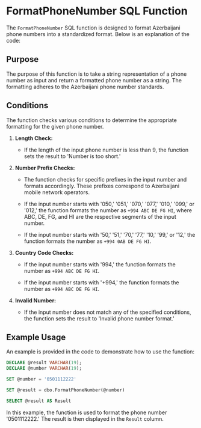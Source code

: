 # FormatPhoneNumber SQL Function

The `FormatPhoneNumber` SQL function is designed to format Azerbaijani phone numbers into a standardized format. Below is an explanation of the code:

## Purpose
The purpose of this function is to take a string representation of a phone number as input and return a formatted phone number as a string. The formatting adheres to the Azerbaijani phone number standards.

## Conditions
The function checks various conditions to determine the appropriate formatting for the given phone number.

1. **Length Check:**
   - If the length of the input phone number is less than 9, the function sets the result to 'Number is too short.'

2. **Number Prefix Checks:**
   - The function checks for specific prefixes in the input number and formats accordingly. These prefixes correspond to Azerbaijani mobile network operators.

   - If the input number starts with '050,' '051,' '070,' '077,' '010,' '099,' or '012,' the function formats the number as `+994 ABC DE FG HI`, where ABC, DE, FG, and HI are the respective segments of the input number.

   - If the input number starts with '50,' '51,' '70,' '77,' '10,' '99,' or '12,' the function formats the number as `+994 0AB DE FG HI`.

3. **Country Code Checks:**
   - If the input number starts with '994,' the function formats the number as `+994 ABC DE FG HI`.

   - If the input number starts with '+994,' the function formats the number as `+994 ABC DE FG HI`.

4. **Invalid Number:**
   - If the input number does not match any of the specified conditions, the function sets the result to 'Invalid phone number format.'

## Example Usage
An example is provided in the code to demonstrate how to use the function:

```sql
DECLARE @result VARCHAR(19);
DECLARE @number VARCHAR(19);

SET @number = '0501112222'

SET @result = dbo.FormatPhoneNumber(@number)

SELECT @result AS Result
```
In this example, the function is used to format the phone number '0501112222.' The result is then displayed in the `Result` column.
